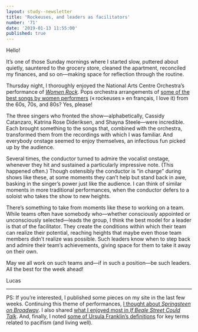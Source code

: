 ```yaml
---
layout: study--newsletter
title: 'Rockeuses, and leaders as facilitators'
number: '71'
date: '2019-01-13 11:55:00'
published: true
---
```


Hello!

It’s one of those Sunday mornings where I started slow, puttered about quietly, sauntered to the grocery store, cleaned the apartment, reconciled my finances, and so on—making space for reflection through the routine.

Thursday night, I thoroughly enjoyed the National Arts Centre Orchestra’s performance of [_Women Rock_](https://nac-cna.ca/en/event/18713). Pops orchestra arrangements of [some of the best songs by women performers](https://nac-cna.ca/en/event/notes/18713) (« rockeuses » en français, I love it) from the 60s, 70s, and 80s? Yes, please!

The three singers who fronted the show—alphabetically, Cassidy Catanzaro, Katrina Rose Dideriksen, and 
Shayna Steele—were incredible. Each brought something to the songs that, combined with the orchestra, transformed them from the recordings with which I was familiar. And everybody onstage seemed to enjoy themselves, an infectious fun picked up by the audience.

Several times, the conductor turned to admire the vocalist onstage, whenever they hit and sustained a particularly impressive note. (This happened often.) Though ostensibly the conductor is “in charge” during shows like these, at some moments they can’t help but stand back in awe, basking in the singer’s power just like the audience. I can think of similar moments in more traditional performances, when the conductor defers to a soloist who takes the show to new heights.

There’s something to take from moments like these to working on a team. While teams often have somebody who—whether consciously appointed or unconsciously selected—leads the group, I think the best model for a leader is that of the facilitator. They create the conditions within which their team can realize their potential, reaching heights that maybe even those team members didn’t realize was possible. Such leaders know when to step back and admire their team’s achievements, giving space for them to take it away on their own.

May we all work on such teams and—if in such a position—be such leaders. All the best for the week ahead!

Lucas

***

PS: If you’re interested, I published some pieces on my site in the last few weeks. Continuing this theme of performances, [I thought about _Springsteen on Broadway_](https://lucascherkewski.com/study/springsteen-broadway/). I also shared [what I enjoyed most in _If Beale Street Could Talk_](https://lucascherkewski.com/links/2019/01/08/21-00-letterboxd-barry-jenkins-beale-street/). And, finally, I noted [some of Ursula Franklin’s definitions](https://lucascherkewski.com/study/franklin-definitions/) for key terms related to pacifism (and living well).
